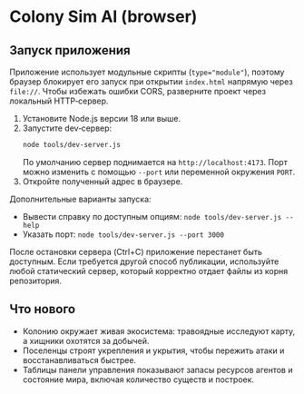# Colony Sim AI (browser)

## Запуск приложения

Приложение использует модульные скрипты (`type="module"`), поэтому браузер блокирует его запуск при открытии `index.html` напрямую через `file://`. Чтобы избежать ошибки CORS, разверните проект через локальный HTTP‑сервер.

1. Установите Node.js версии 18 или выше.
2. Запустите dev‑сервер:
   ```bash
   node tools/dev-server.js
   ```
   По умолчанию сервер поднимается на `http://localhost:4173`. Порт можно изменить с помощью `--port` или переменной окружения `PORT`.
3. Откройте полученный адрес в браузере.

Дополнительные варианты запуска:

- Вывести справку по доступным опциям: `node tools/dev-server.js --help`
- Указать порт: `node tools/dev-server.js --port 3000`

После остановки сервера (Ctrl+C) приложение перестанет быть доступным. Если требуется другой способ публикации, используйте любой статический сервер, который корректно отдает файлы из корня репозитория.

## Что нового

- Колонию окружает живая экосистема: травоядные исследуют карту, а хищники охотятся за добычей.
- Поселенцы строят укрепления и укрытия, чтобы пережить атаки и восстанавливаться быстрее.
- Таблицы панели управления показывают запасы ресурсов агентов и состояние мира, включая количество существ и построек.
